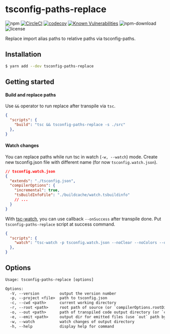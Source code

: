 # tsconfig-paths-replace

![npm](https://img.shields.io/npm/v/tsconfig-paths-replace)
[![CircleCI](https://circleci.com/gh/ukjinjang/tsconfig-paths-replace/tree/master.svg?style=shield)](https://circleci.com/gh/ukjinjang/tsconfig-paths-replace/?branch=master)
[![codecov](https://codecov.io/gh/ukjinjang/tsconfig-paths-replace/branch/master/graph/badge.svg?token=SESTVNMFAH)](https://codecov.io/gh/ukjinjang/tsconfig-paths-replace)
[![Known Vulnerabilities](https://snyk.io/test/github/ukjinjang/tsconfig-paths-replace/badge.svg)](https://snyk.io/test/github/ukjinjang/tsconfig-paths-replace)
![npm-download](https://img.shields.io/npm/dm/tsconfig-paths-replace)
![license](https://img.shields.io/npm/l/tsconfig-paths-replace)

Replace import alias paths to relative paths via tsconfig-paths.

## Installation

```bash
$ yarn add --dev tsconfig-paths-replace
```

## Getting started

#### Build and replace paths

Use `&&` operator to run replace after transpile via `tsc`.

```json
{
  "scripts": {
    "build": "tsc && tsconfig-paths-replace -s ./src"
  },
}
```

#### Watch changes

You can replace paths while run tsc in watch (`-w, --watch`) mode. Create new tsconfig.json file with different name (for now `tsconfig.watch.json`).

```json
// tsconfig.watch.json
{
  "extends": "./tsconfig.json",
  "compilerOptions": {
    "incremental": true,
    "tsBuildInfoFile": "./buildcache/watch.tsbuildinfo"
    // ...
  }
}
```

With [tsc-watch](https://github.com/gilamran/tsc-watch), you can use callback `--onSuccess` after transpile done. Put `tsconfig-paths-replace` script at success command.

```json
{
  "scripts": {
    "watch": "tsc-watch -p tsconfig.watch.json --noClear --noColors --onSuccess \"tsconfig-paths-replace -p ./tsconfig.watch.json",
  },
}
```

## Options

```txt
Usage: tsconfig-paths-replace [options]

Options:
  -V, --version         output the version number
  -p, --project <file>  path to tsconfig.json
  -c, --cwd <path>      current working directory
  -r, --root <path>     root path of source (or `compilerOptions.rootDir`)
  -o, --out <path>      path of transpiled code output directory (or `compilerOptions.outDir`)
  -e, --emit <path>     output dir for emitted files (use `out` path by default)
  -w, --watch           watch changes of output directory
  -h, --help            display help for command
```
